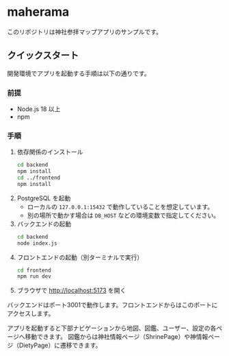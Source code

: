 # maherama

このリポジトリは神社参拝マップアプリのサンプルです。

## クイックスタート

開発環境でアプリを起動する手順は以下の通りです。

### 前提
- Node.js 18 以上
- npm

### 手順
1. 依存関係のインストール
   ```bash
   cd backend
   npm install
   cd ../frontend
   npm install
   ```
2. PostgreSQL を起動
   - ローカルの `127.0.0.1:15432` で動作していることを想定しています。
   - 別の場所で動かす場合は `DB_HOST` などの環境変数で指定してください。
3. バックエンドの起動
   ```bash
   cd backend
   node index.js
   ```
4. フロントエンドの起動（別ターミナルで実行）
   ```bash
   cd frontend
   npm run dev
   ```
5. ブラウザで [http://localhost:5173](http://localhost:5173) を開く

バックエンドはポート3001で動作します。フロントエンドからはこのポートにアクセスします。

アプリを起動すると下部ナビゲーションから地図、図鑑、ユーザー、設定の各ページへ移動できます。
図鑑からは神社情報ページ（ShrinePage）や神情報ページ（DietyPage）に遷移できます。
